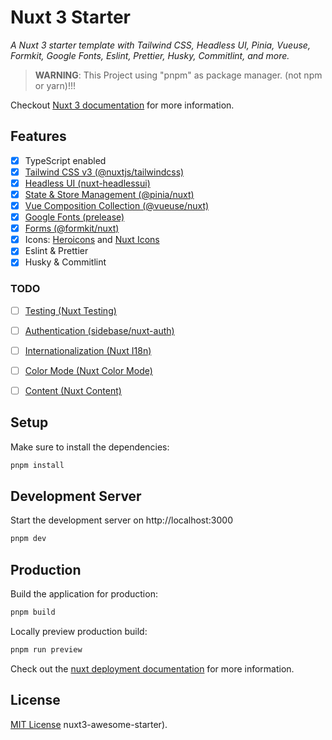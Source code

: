 # Nuxt 3 Starter

_A Nuxt 3 starter template with Tailwind CSS, Headless UI, Pinia, Vueuse, Formkit, Google Fonts, Eslint, Prettier, Husky, Commitlint, and more._

> **WARNING**:
> This Project using "pnpm" as package manager. (not npm or yarn)!!!
>
Checkout [Nuxt 3 documentation](https://nuxt.com/docs/getting-started/introduction) for more information.


## Features
- [x]  TypeScript enabled
- [x] [Tailwind CSS v3 (@nuxtjs/tailwindcss)](https://tailwindcss.nuxt.dev/)
- [x] [Headless UI (nuxt-headlessui)](https://headlessui.dev/)
- [x] [State & Store Management (@pinia/nuxt)](https://pinia.vuejs.org/)
- [x] [Vue Composition Collection (@vueuse/nuxt)](https://vueuse.org/)
- [x] [Google Fonts (prelease)](https://google-fonts.nuxtjs.org/)
- [x] [Forms (@formkit/nuxt)](https://formkit.com/)
- [x] Icons: [Heroicons](https://heroicons.com/) and [Nuxt Icons](https://github.com/gitFoxCode/nuxt-icons)
- [x] Eslint & Prettier
- [x] Husky & Commitlint

### TODO

- [ ] [Testing (Nuxt Testing)](https://testing.nuxtjs.org/)
- [ ] [Authentication (sidebase/nuxt-auth)](https://github.com/sidebase/nuxt-auth)
- [ ] [Internationalization (Nuxt I18n)](https://v8.i18n.nuxtjs.org/)
- [ ] [Color Mode (Nuxt Color Mode)](https://color-mode.nuxtjs.org/)
- [ ] [Content (Nuxt Content)](https://content.nuxtjs.org/)


## Setup

Make sure to install the dependencies:

```sh
pnpm install
```

## Development Server

Start the development server on http://localhost:3000

```sh
pnpm dev
```

## Production

Build the application for production:

```sh
pnpm build
```

Locally preview production build:

```sh
pnpm run preview
```

Check out the [nuxt deployment documentation](https://nuxt.com/docs/getting-started/deployment) for more information.

## License

[MIT License](./LICENSE.md)
nuxt3-awesome-starter).
